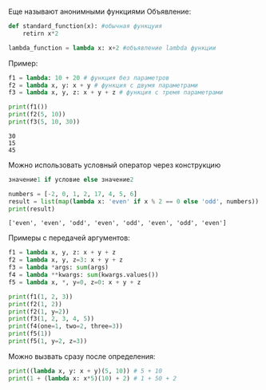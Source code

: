 Еще называют  анонимными функциями
Объявление:
```python
def standard_function(x): #обычная функцуия
	retirn x*2

lambda_function = lambda x: x+2 #объявление lambda функции
```
Пример:
```python
f1 = lambda: 10 + 20 # функция без параметров
f2 = lambda х, у: х + у # функция с двумя параметрами
f3 = lambda х, у, z: х + у + z # функция с тремя параметрами

print(f1())
print(f2(5, 10))
print(f3(5, 10, 30))
```

```
30
15
45
```

Можно использовать условный оператор через конструкцию
```python
значение1 if условие else значение2

numbers = [-2, 0, 1, 2, 17, 4, 5, 6]
result = list(map(lambda x: 'even' if x % 2 == 0 else 'odd', numbers))
print(result)
```

```
['even', 'even', 'odd', 'even', 'odd', 'even', 'odd', 'even']
```

Примеры с передачей аргументов:
```python
f1 = lambda x, y, z: x + y + z
f2 = lambda x, y, z=3: x + y + z
f3 = lambda *args: sum(args)
f4 = lambda **kwargs: sum(kwargs.values())
f5 = lambda x, *, y=0, z=0: x + y + z

print(f1(1, 2, 3))
print(f2(1, 2))
print(f2(1, y=2))
print(f3(1, 2, 3, 4, 5))
print(f4(one=1, two=2, three=3))
print(f5(1))
print(f5(1, y=2, z=3))
```

Можно вызвать сразу после определения:
```python
print((lambda х, у: х + у)(5, 10)) # 5 + 10
print(1 + (lambda x: x*5)(10) + 2) # 1 + 50 + 2
```
